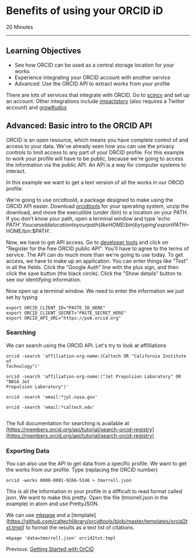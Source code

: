 #  Benefits of using your ORCID iD

20 Minutes

---

## Learning Objectives

* See how ORCID can be used as a central storage location for your works
* Experience integrating your ORCID account with another service
* Advanced: Use the ORCID API to extract works from your profile

There are lots of services that integrate with ORCID.  Go to
[scincv](https://www.ncbi.nlm.nih.gov/sciencv/) and set up an account.  Other
integrations include [impactstory](https://profiles.impactstory.org/) (also
requires a Twitter account) and [growKudos](https://www.growkudos.com/) 


## Advanced: Basic intro to the ORCID API

ORCID is an open resource, which means you have complete control of and access to your data.
We've already seen how you can use the privacy controls to limit access to any
part of your ORCID profile.  For this example to work your profile will have to
be public, because we're going to access the information via the public API.
An API is a way for computer systems to interact.  

In this example we want to get a text version of all the works in our ORCID
profile.

We're going to use orcidtoold, a package designed to make using the ORCID API
easier.  Download
[orcidtools](https://github.com/caltechlibrary/orcidtools/releases) for your
operating system, unzip the download, and move the executible (under /bin) to a
location on your PATH.  If you don't know your path, open a terminal window and
type 'echo $PATH'.  You can add a location to your path (like HOME/bin) by typing 'export
PATH=$HOME/bin:$PATH'.

Now, we have to get API access.  Go to [developer
tools](https://orcid.org/developer-tools) and click on "Register for the free
ORCID public API".  You'll have to agree to the terms of service.  The API can
do much more than we're going to use today.  To get access, we have to make up
an application.  You can enter things like "Test" in all the fields.  Click the
"Google Auth" line with the plus sign, and then click the save button (the
black circle).  Click the "Show details" button to see our identifying
information.

Now open up a terminal window.  We need to enter the information we just set by
typing

```
export ORCID_CLIENT_ID="PASTE_ID_HERE"
export ORCID_CLIENT_SECRET="PASTE_SECRET_HERE"
export ORCID_API_URL="https://pub.orcid.org"
```
 
### Searching
We can search using the ORCID API.  Let's try to look at affilliations

```
orcid -search 'affiliation-org-name:(Caltech OR "California Institute of
Technology")'

orcid -search 'affiliation-org-name:("Jet Propulsion Laboratory" OR "NASA Jet
Propulsion Laboratory")'

orcid -search 'email:*jpl.nasa.gov'

orcid -search 'email:*caltech.edu'


```

The full documentation for searching is available at
[https://members.orcid.org/api/tutorial/search-orcid-registry](https://members.orcid.org/api/tutorial/search-orcid-registry)

### Exporting Data
 
You can also use the API to get data from a specific profile.  We want to get the works from our
profile.  Type (replacing the ORCID number)

```
orcid -works 0000-0001-9266-5146 > tmorrell.json
```

This is all the information in your profile in a difficult to read format
called json.  We want to make this pretty. Open the file (tmorrell.json in the
example) in atom and use PrettyJSON.  

We can use [mkpage](https://github.com/caltechlibrary/mkpage) and a 
[template]
(https://github.com/caltechlibrary/orcidtools/blob/master/templates/orcid2txt.tmpl) to
format the results as a text list of citations.

```
mkpage 'data=tmorrell.json' orcid2txt.tmpl
```

Previous: [Getting Started with OrCiD](00-orcid-profile.html)
